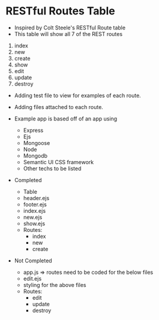 # RESTful Routes Table

- Inspired by Colt Steele's RESTful Route table
- This table will show all 7 of the REST routes
1. index
2. new
3. create
4. show
5. edit
6. update
7. destroy

- Adding test file to view for examples of each route.
- Adding files attached to each route.
- Example app is based off of an app using
  * Express
  * Ejs
  * Mongoose
  * Node
  * Mongodb
  * Semantic UI CSS framework
  * Other techs to be listed
  

- Completed
  * Table
  * header.ejs
  * footer.ejs
  * index.ejs
  * new.ejs
  * show.ejs
  * Routes:
    * index
    * new
    * create
  
 
- Not Completed
  * app.js => routes need to be coded for the below files  
  * edit.ejs
  * styling for the above files
  * Routes:
    * edit
    * update
    * destroy
  